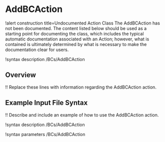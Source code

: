 # AddBCAction

!alert construction title=Undocumented Action Class
The AddBCAction has not been documented. The content listed below should be used as a starting point for
documenting the class, which includes the typical automatic documentation associated with an Action;
however, what is contained is ultimately determined by what is necessary to make the documentation
clear for users.

!syntax description /BCs/AddBCAction

## Overview

!! Replace these lines with information regarding the AddBCAction action.

## Example Input File Syntax

!! Describe and include an example of how to use the AddBCAction action.

!syntax description /BCs/AddBCAction

!syntax parameters /BCs/AddBCAction
